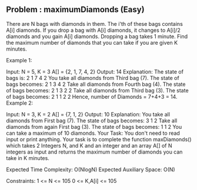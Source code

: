 ## Problem : maximumDiamonds (Easy)
There are N bags with diamonds in them. The i'th of these bags contains A[i] diamonds. If you drop a bag with A[i] diamonds, it changes to A[i]/2 diamonds and you gain A[i] diamonds. Dropping a bag takes 1 minute. Find the maximum number of diamonds that you can take if you are given K minutes.

Example 1:

Input:
N = 5, K = 3
A[] = {2, 1, 7, 4, 2}
Output:
14
Explanation:
The state of bags is:
2 1 7 4 2
You take all diamonds from Third bag (7).
The state of bags becomes: 2 1 3 4 2 
Take all diamonds from Fourth bag (4).
The state of bags becomes: 2 1 3 2 2
Take all diamonds from Third bag (3).
The state of bags becomes: 2 1 1 2 2 
Hence, number of Diamonds = 7+4+3 = 14.
Example 2:

Input:
N = 3, K = 2
A[] = {7, 1, 2}
Output:
10
Explanation:
You take all diamonds from First bag (7).
The state of bags becomes: 3 1 2 
Take all diamonds from again First bag (3).
The state of bags becomes: 1 1 2
You can take a maximum of 10 diamonds.
Your Task:
You don't need to read input or print anything. Your task is to complete the function maxDiamonds() which takes 2 Integers N, and K and an integer and an array A[] of N integers as input and returns the maximum number of diamonds you can take in K minutes.

Expected Time Complexity: O(NlogN)
Expected Auxiliary Space: O(N)

Constraints:
1 <= N <= 105
0 <= K,A[i] <= 105

